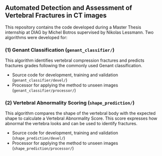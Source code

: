 ## Automated Detection and Assessment of Vertebral Fractures in CT images
This repository contains the code developed during a Master Thesis internship at DIAG by Michel Botros supervised by Nikolas Lessmann. 
Two algorithms were developed for:

### (1) Genant Classification (`genant_classifier/`)
This algorithm identifies vertebral compression fractures and predicts fractures grades following the commonly used Genant classification.
* Source code for development, training and validation (`genant_classifier/devel/`)
* Processor for applying the method to unseen images (`genant_classifier/processor/`)

### (2) Vertebral Abnormality Scoring (`shape_prediction/`)
This algorithm compares the shape of the vertebral body with the expected shape to calculate a Vertebral Abnormality Score. 
This score expresses how abnormal the vertebra looks and can be used to identify fractures.
* Source code for development, training and validation (`shape_prediction/devel/`)
* Processor for applying the method to unseen images (`shape_prediction/processor/`)


